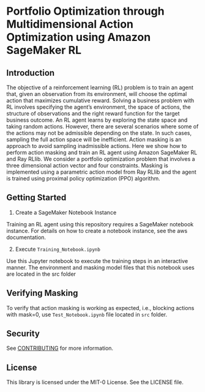# Portfolio Optimization through Multidimensional Action Optimization using Amazon SageMaker RL
## Introduction

The objective of a reinforcement learning (RL)  problem is to train an agent that, given an observation from its environment, will choose the optimal action that maximizes cumulative reward. Solving a business problem with RL involves specifying the agent’s environment, the space of actions, the structure of observations and the right reward function for the target business outcome. An RL agent learns by exploring the state space and taking random actions. However, there are several scenarios where some of the actions may not be admissible depending on the state.  In such cases, sampling the full action space will be inefficient. Action masking is an approach to avoid sampling inadmissible actions. Here we show how to perform action masking and train an RL agent using Amazon SageMaker RL and Ray RLlib.  We consider a portfolio optimization problem that involves a three dimensional action vector and four constraints. Masking is implemented using a parametric action model from Ray RLlib and the agent is trained using proximal policy optimization (PPO) algorithm.

## Getting Started

1. Create a SageMaker Notebook Instance

Training an RL agent using this repository requires a SageMaker notebook instance. For details on how to create a notebook instance, see the aws documentation.

2. Execute `Training_Notebook.ipynb`

Use this Jupyter notebook to execute the training steps in an interactive manner. The environment and masking model files that this notebook uses are located in the src folder

## Verifying Masking

To verify that action masking is working as expected, i.e., blocking actions with mask=0, use `Test_Notebook.ipynb` file located in `src` folder.

## Security

See [CONTRIBUTING](CONTRIBUTING.md#security-issue-notifications) for more information.

## License

This library is licensed under the MIT-0 License. See the LICENSE file.

